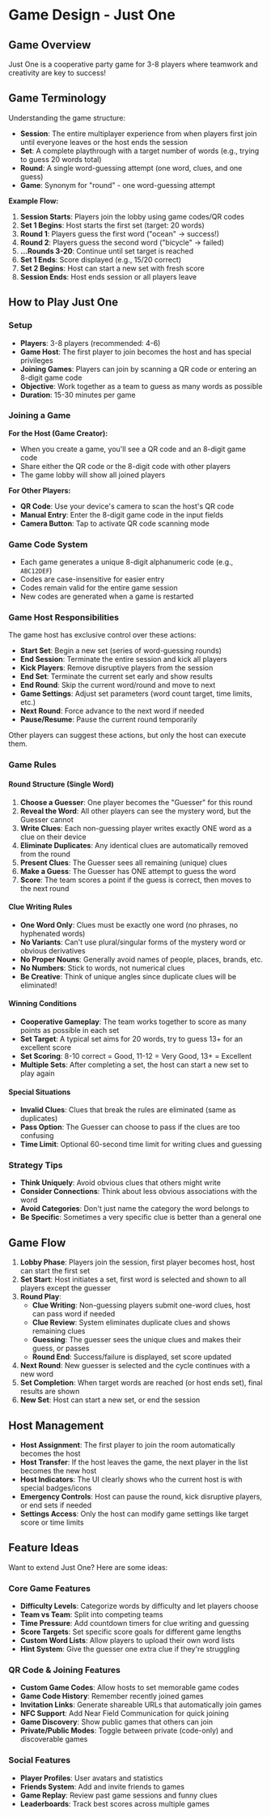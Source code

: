 # Game Design - Just One

## Game Overview
Just One is a cooperative party game for 3-8 players where teamwork and creativity are key to success!

## Game Terminology

Understanding the game structure:

- **Session**: The entire multiplayer experience from when players first join until everyone leaves or the host ends the session
- **Set**: A complete playthrough with a target number of words (e.g., trying to guess 20 words total)
- **Round**: A single word-guessing attempt (one word, clues, and one guess)
- **Game**: Synonym for "round" - one word-guessing attempt

**Example Flow:**
1. **Session Starts**: Players join the lobby using game codes/QR codes
2. **Set 1 Begins**: Host starts the first set (target: 20 words)
3. **Round 1**: Players guess the first word ("ocean" → success!)
4. **Round 2**: Players guess the second word ("bicycle" → failed)
5. **...Rounds 3-20**: Continue until set target is reached
6. **Set 1 Ends**: Score displayed (e.g., 15/20 correct)
7. **Set 2 Begins**: Host can start a new set with fresh score
8. **Session Ends**: Host ends session or all players leave

## How to Play Just One

### Setup
- **Players**: 3-8 players (recommended: 4-6)
- **Game Host**: The first player to join becomes the host and has special privileges
- **Joining Games**: Players can join by scanning a QR code or entering an 8-digit game code
- **Objective**: Work together as a team to guess as many words as possible
- **Duration**: 15-30 minutes per game

### Joining a Game

**For the Host (Game Creator):**
- When you create a game, you'll see a QR code and an 8-digit game code
- Share either the QR code or the 8-digit code with other players
- The game lobby will show all joined players

**For Other Players:**
- **QR Code**: Use your device's camera to scan the host's QR code
- **Manual Entry**: Enter the 8-digit game code in the input fields
- **Camera Button**: Tap to activate QR code scanning mode

### Game Code System
- Each game generates a unique 8-digit alphanumeric code (e.g., `ABC12DEF`)
- Codes are case-insensitive for easier entry
- Codes remain valid for the entire game session
- New codes are generated when a game is restarted

### Game Host Responsibilities
The game host has exclusive control over these actions:
- **Start Set**: Begin a new set (series of word-guessing rounds)
- **End Session**: Terminate the entire session and kick all players
- **Kick Players**: Remove disruptive players from the session
- **End Set**: Terminate the current set early and show results
- **End Round**: Skip the current word/round and move to next
- **Game Settings**: Adjust set parameters (word count target, time limits, etc.)
- **Next Round**: Force advance to the next word if needed
- **Pause/Resume**: Pause the current round temporarily

Other players can suggest these actions, but only the host can execute them.

### Game Rules

#### Round Structure (Single Word)
1. **Choose a Guesser**: One player becomes the "Guesser" for this round
2. **Reveal the Word**: All other players can see the mystery word, but the Guesser cannot
3. **Write Clues**: Each non-guessing player writes exactly ONE word as a clue on their device
4. **Eliminate Duplicates**: Any identical clues are automatically removed from the round
5. **Present Clues**: The Guesser sees all remaining (unique) clues
6. **Make a Guess**: The Guesser has ONE attempt to guess the word
7. **Score**: The team scores a point if the guess is correct, then moves to the next round

#### Clue Writing Rules
- **One Word Only**: Clues must be exactly one word (no phrases, no hyphenated words)
- **No Variants**: Can't use plural/singular forms of the mystery word or obvious derivatives
- **No Proper Nouns**: Generally avoid names of people, places, brands, etc.
- **No Numbers**: Stick to words, not numerical clues
- **Be Creative**: Think of unique angles since duplicate clues will be eliminated!

#### Winning Conditions
- **Cooperative Gameplay**: The team works together to score as many points as possible in each set
- **Set Target**: A typical set aims for 20 words, try to guess 13+ for an excellent score
- **Set Scoring**: 8-10 correct = Good, 11-12 = Very Good, 13+ = Excellent
- **Multiple Sets**: After completing a set, the host can start a new set to play again

#### Special Situations
- **Invalid Clues**: Clues that break the rules are eliminated (same as duplicates)
- **Pass Option**: The Guesser can choose to pass if the clues are too confusing
- **Time Limit**: Optional 60-second time limit for writing clues and guessing

### Strategy Tips
- **Think Uniquely**: Avoid obvious clues that others might write
- **Consider Connections**: Think about less obvious associations with the word
- **Avoid Categories**: Don't just name the category the word belongs to
- **Be Specific**: Sometimes a very specific clue is better than a general one

## Game Flow

1. **Lobby Phase**: Players join the session, first player becomes host, host can start the first set
2. **Set Start**: Host initiates a set, first word is selected and shown to all players except the guesser
3. **Round Play**: 
   - **Clue Writing**: Non-guessing players submit one-word clues, host can pass word if needed
   - **Clue Review**: System eliminates duplicate clues and shows remaining clues
   - **Guessing**: The guesser sees the unique clues and makes their guess, or passes
   - **Round End**: Success/failure is displayed, set score updated
4. **Next Round**: New guesser is selected and the cycle continues with a new word
5. **Set Completion**: When target words are reached (or host ends set), final results are shown
6. **New Set**: Host can start a new set, or end the session

## Host Management

- **Host Assignment**: The first player to join the room automatically becomes the host
- **Host Transfer**: If the host leaves the game, the next player in the list becomes the new host
- **Host Indicators**: The UI clearly shows who the current host is with special badges/icons
- **Emergency Controls**: Host can pause the round, kick disruptive players, or end sets if needed
- **Settings Access**: Only the host can modify game settings like target score or time limits

## Feature Ideas

Want to extend Just One? Here are some ideas:

### Core Game Features
- **Difficulty Levels**: Categorize words by difficulty and let players choose
- **Team vs Team**: Split into competing teams
- **Time Pressure**: Add countdown timers for clue writing and guessing
- **Score Targets**: Set specific score goals for different game lengths
- **Custom Word Lists**: Allow players to upload their own word lists
- **Hint System**: Give the guesser one extra clue if they're struggling

### QR Code & Joining Features
- **Custom Game Codes**: Allow hosts to set memorable game codes
- **Game Code History**: Remember recently joined games
- **Invitation Links**: Generate shareable URLs that automatically join games
- **NFC Support**: Add Near Field Communication for quick joining
- **Game Discovery**: Show public games that others can join
- **Private/Public Modes**: Toggle between private (code-only) and discoverable games

### Social Features
- **Player Profiles**: User avatars and statistics
- **Friends System**: Add and invite friends to games
- **Game Replay**: Review past game sessions and funny clues
- **Leaderboards**: Track best scores across multiple games
